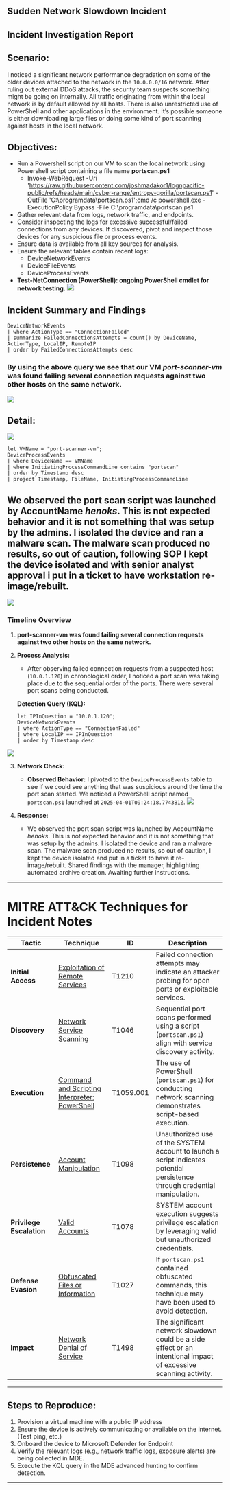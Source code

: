 ## **Sudden Network Slowdown Incident**

## **Incident Investigation Report**

## **Scenario:**
I noticed a significant network performance degradation on some of the older devices attached to the network in the `10.0.0.0/16` network. After ruling out external DDoS attacks, the security team suspects something might be going on internally. All traffic originating from within the local network is by default allowed by all hosts. There is also unrestricted use of PowerShell and other applications in the environment. It’s possible someone is either downloading large files or doing some kind of port scanning against hosts in the local network.

## **Objectives:**
- Run a Powershell script on our VM to scan the local network using Powershell script containing a file name **portscan.ps1**
  - Invoke-WebRequest -Uri 'https://raw.githubusercontent.com/joshmadakor1/lognpacific-public/refs/heads/main/cyber-range/entropy-gorilla/portscan.ps1' -OutFile 'C:\programdata\portscan.ps1';cmd /c powershell.exe -ExecutionPolicy Bypass -File C:\programdata\portscan.ps1
- Gather relevant data from logs, network traffic, and endpoints.
- Consider inspecting the logs for excessive successful/failed connections from any devices.  If discovered, pivot and inspect those devices for any suspicious file or process events.
- Ensure data is available from all key sources for analysis.
- Ensure the relevant tables contain recent logs:
  - DeviceNetworkEvents
  - DeviceFileEvents
  - DeviceProcessEvents
- **Test-NetConnection (PowerShell): ongoing PowerShell cmdlet for network testing.**
<a href="https://imgur.com/qphSE1X"><img src="https://i.imgur.com//qphSE1X.png" tB2TqFcLitle="source: imgur.com" /></a>
  
## **Incident Summary and Findings**

```kql
DeviceNetworkEvents
| where ActionType == "ConnectionFailed"
| summarize FailedConnectionsAttempts = count() by DeviceName, ActionType, LocalIP, RemoteIP
| order by FailedConnectionsAttempts desc
```
### By using the above query we see that our VM *port-scanner-vm* was found failing several connection requests against two other hosts on the same network.

<a href="https://imgur.com/V72MMqB"><img src="https://i.imgur.com//V72MMqB.png" tB2TqFcLitle="source: imgur.com" /></a>
## Detail:
<a href="https://imgur.com/AtEpCJh"><img src="https://i.imgur.com//AtEpCJh.png" tB2TqFcLitle="source: imgur.com" /></a>

```kql
let VMName = "port-scanner-vm";
DeviceProcessEvents
| where DeviceName == VMName
| where InitiatingProcessCommandLine contains "portscan"
| order by Timestamp desc
| project Timestamp, FileName, InitiatingProcessCommandLine
```
## We observed the port scan script was launched by AccountName *henoks*. This is not expected behavior and it is not something that was setup by the admins. I isolated the device and ran a malware scan. The malware scan produced no results, so out of caution, following SOP I kept the device isolated and with senior analyst approval i put in a ticket to have workstation re-image/rebuilt. 
<a href="https://imgur.com/3ZlbqwI"><img src="https://i.imgur.com//3ZlbqwI.png" tB2TqFcLitle="source: imgur.com" /></a>

### **Timeline Overview**
1. **port-scanner-vm was found failing several connection requests against two other hosts on the same network.**
2. **Process Analysis:**
   - After observing failed connection requests from a suspected host (`10.0.1.120`) in chronological order, I noticed a port scan was taking place due to the sequential order of the ports. There were several port scans being conducted.

   **Detection Query (KQL):**
   ```kql
   let IPInQuestion = "10.0.1.120";
   DeviceNetworkEvents
   | where ActionType == "ConnectionFailed"
   | where LocalIP == IPInQuestion
   | order by Timestamp desc
   ```
<a href="https://imgur.com/95u1al2"><img src="https://i.imgur.com//95u1al2.png" tB2TqFcLitle="source: imgur.com" /></a>
 
3. **Network Check:**
   - **Observed Behavior:** I pivoted to the `DeviceProcessEvents` table to see if we could see anything that was suspicious around the time the port scan started. We noticed a PowerShell script named `portscan.ps1` launched at `2025-04-01T09:24:18.774381Z`.
<a href="https://imgur.com/DMWTeAZ"><img src="https://i.imgur.com//DMWTeAZ.png" tB2TqFcLitle="source: imgur.com" /></a>

5. **Response:**
   - We observed the port scan script was launched by AccountName *henoks*. This is not expected behavior and it is not something that was setup by the admins. I isolated the device and ran a malware scan. The malware scan produced no results, so out of caution, I kept the device isolated and put in a ticket to have it re-image/rebuilt. Shared findings with the manager, highlighting automated archive creation. Awaiting further instructions.
---

# MITRE ATT&CK Techniques for Incident Notes

| **Tactic**                | **Technique**                                                                                       | **ID**       | **Description**                                                                                                                                 |
|---------------------------|---------------------------------------------------------------------------------------------------|-------------|-------------------------------------------------------------------------------------------------------------------------------------------------|
| **Initial Access**         | [Exploitation of Remote Services](https://attack.mitre.org/techniques/T1210/)                     | T1210        | Failed connection attempts may indicate an attacker probing for open ports or exploitable services.                                            |
| **Discovery**              | [Network Service Scanning](https://attack.mitre.org/techniques/T1046/)                           | T1046        | Sequential port scans performed using a script (`portscan.ps1`) align with service discovery activity.                                         |
| **Execution**              | [Command and Scripting Interpreter: PowerShell](https://attack.mitre.org/techniques/T1059/001/)  | T1059.001    | The use of PowerShell (`portscan.ps1`) for conducting network scanning demonstrates script-based execution.                                    |
| **Persistence**            | [Account Manipulation](https://attack.mitre.org/techniques/T1098/)                               | T1098        | Unauthorized use of the SYSTEM account to launch a script indicates potential persistence through credential manipulation.                     |
| **Privilege Escalation**   | [Valid Accounts](https://attack.mitre.org/techniques/T1078/)                                     | T1078        | SYSTEM account execution suggests privilege escalation by leveraging valid but unauthorized credentials.                                       |
| **Defense Evasion**        | [Obfuscated Files or Information](https://attack.mitre.org/techniques/T1027/)                    | T1027        | If `portscan.ps1` contained obfuscated commands, this technique may have been used to avoid detection.                                         |
| **Impact**                 | [Network Denial of Service](https://attack.mitre.org/techniques/T1498/)                          | T1498        | The significant network slowdown could be a side effect or an intentional impact of excessive scanning activity.                              |

---

## Steps to Reproduce:
1. Provision a virtual machine with a public IP address
2. Ensure the device is actively communicating or available on the internet. (Test ping, etc.)
3. Onboard the device to Microsoft Defender for Endpoint
4. Verify the relevant logs (e.g., network traffic logs, exposure alerts) are being collected in MDE.
5. Execute the KQL query in the MDE advanced hunting to confirm detection.

---
